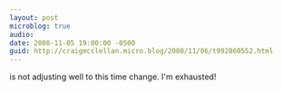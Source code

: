 ```yaml
---
layout: post
microblog: true
audio: 
date: 2008-11-05 19:00:00 -0500
guid: http://craigmcclellan.micro.blog/2008/11/06/t992860552.html
---
```

is not adjusting well to this time change. I'm exhausted!
